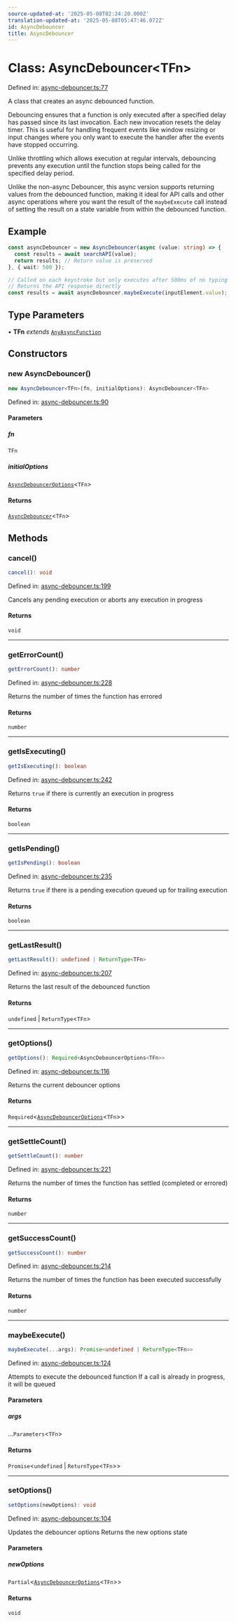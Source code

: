 ```yaml
---
source-updated-at: '2025-05-08T02:24:20.000Z'
translation-updated-at: '2025-05-08T05:47:46.072Z'
id: AsyncDebouncer
title: AsyncDebouncer
---
```


<!-- DO NOT EDIT: this page is autogenerated from the type comments -->

# Class: AsyncDebouncer\<TFn\>

Defined in: [async-debouncer.ts:77](https://github.com/TanStack/pacer/blob/main/packages/pacer/src/async-debouncer.ts#L77)

A class that creates an async debounced function.

Debouncing ensures that a function is only executed after a specified delay has passed since its last invocation.
Each new invocation resets the delay timer. This is useful for handling frequent events like window resizing
or input changes where you only want to execute the handler after the events have stopped occurring.

Unlike throttling which allows execution at regular intervals, debouncing prevents any execution until
the function stops being called for the specified delay period.

Unlike the non-async Debouncer, this async version supports returning values from the debounced function,
making it ideal for API calls and other async operations where you want the result of the `maybeExecute` call
instead of setting the result on a state variable from within the debounced function.

## Example

```ts
const asyncDebouncer = new AsyncDebouncer(async (value: string) => {
  const results = await searchAPI(value);
  return results; // Return value is preserved
}, { wait: 500 });

// Called on each keystroke but only executes after 500ms of no typing
// Returns the API response directly
const results = await asyncDebouncer.maybeExecute(inputElement.value);
```

## Type Parameters

• **TFn** *extends* [`AnyAsyncFunction`](../type-aliases/anyasyncfunction.md)

## Constructors

### new AsyncDebouncer()

```ts
new AsyncDebouncer<TFn>(fn, initialOptions): AsyncDebouncer<TFn>
```

Defined in: [async-debouncer.ts:90](https://github.com/TanStack/pacer/blob/main/packages/pacer/src/async-debouncer.ts#L90)

#### Parameters

##### fn

`TFn`

##### initialOptions

[`AsyncDebouncerOptions`](../interfaces/asyncdebounceroptions.md)\<`TFn`\>

#### Returns

[`AsyncDebouncer`](asyncdebouncer.md)\<`TFn`\>

## Methods

### cancel()

```ts
cancel(): void
```

Defined in: [async-debouncer.ts:199](https://github.com/TanStack/pacer/blob/main/packages/pacer/src/async-debouncer.ts#L199)

Cancels any pending execution or aborts any execution in progress

#### Returns

`void`

***

### getErrorCount()

```ts
getErrorCount(): number
```

Defined in: [async-debouncer.ts:228](https://github.com/TanStack/pacer/blob/main/packages/pacer/src/async-debouncer.ts#L228)

Returns the number of times the function has errored

#### Returns

`number`

***

### getIsExecuting()

```ts
getIsExecuting(): boolean
```

Defined in: [async-debouncer.ts:242](https://github.com/TanStack/pacer/blob/main/packages/pacer/src/async-debouncer.ts#L242)

Returns `true` if there is currently an execution in progress

#### Returns

`boolean`

***

### getIsPending()

```ts
getIsPending(): boolean
```

Defined in: [async-debouncer.ts:235](https://github.com/TanStack/pacer/blob/main/packages/pacer/src/async-debouncer.ts#L235)

Returns `true` if there is a pending execution queued up for trailing execution

#### Returns

`boolean`

***

### getLastResult()

```ts
getLastResult(): undefined | ReturnType<TFn>
```

Defined in: [async-debouncer.ts:207](https://github.com/TanStack/pacer/blob/main/packages/pacer/src/async-debouncer.ts#L207)

Returns the last result of the debounced function

#### Returns

`undefined` \| `ReturnType`\<`TFn`\>

***

### getOptions()

```ts
getOptions(): Required<AsyncDebouncerOptions<TFn>>
```

Defined in: [async-debouncer.ts:116](https://github.com/TanStack/pacer/blob/main/packages/pacer/src/async-debouncer.ts#L116)

Returns the current debouncer options

#### Returns

`Required`\<[`AsyncDebouncerOptions`](../interfaces/asyncdebounceroptions.md)\<`TFn`\>\>

***

### getSettleCount()

```ts
getSettleCount(): number
```

Defined in: [async-debouncer.ts:221](https://github.com/TanStack/pacer/blob/main/packages/pacer/src/async-debouncer.ts#L221)

Returns the number of times the function has settled (completed or errored)

#### Returns

`number`

***

### getSuccessCount()

```ts
getSuccessCount(): number
```

Defined in: [async-debouncer.ts:214](https://github.com/TanStack/pacer/blob/main/packages/pacer/src/async-debouncer.ts#L214)

Returns the number of times the function has been executed successfully

#### Returns

`number`

***

### maybeExecute()

```ts
maybeExecute(...args): Promise<undefined | ReturnType<TFn>>
```

Defined in: [async-debouncer.ts:124](https://github.com/TanStack/pacer/blob/main/packages/pacer/src/async-debouncer.ts#L124)

Attempts to execute the debounced function
If a call is already in progress, it will be queued

#### Parameters

##### args

...`Parameters`\<`TFn`\>

#### Returns

`Promise`\<`undefined` \| `ReturnType`\<`TFn`\>\>

***

### setOptions()

```ts
setOptions(newOptions): void
```

Defined in: [async-debouncer.ts:104](https://github.com/TanStack/pacer/blob/main/packages/pacer/src/async-debouncer.ts#L104)

Updates the debouncer options
Returns the new options state

#### Parameters

##### newOptions

`Partial`\<[`AsyncDebouncerOptions`](../interfaces/asyncdebounceroptions.md)\<`TFn`\>\>

#### Returns

`void`
